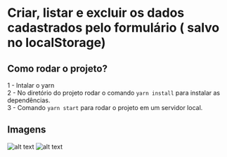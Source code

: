 # Criar, listar e excluir os dados cadastrados pelo formulário ( salvo no localStorage)

## Como rodar o projeto?
1 - Intalar o yarn <br />
2 - No diretório do projeto rodar o comando `yarn install` para instalar as dependências.<br />
3 - Comando `yarn start` para rodar o projeto em um servidor local.<br />

## Imagens
![alt text](https://user-images.githubusercontent.com/74717916/112512905-932e3800-8d72-11eb-939a-4acf1ce8f83a.png)
![alt text](https://user-images.githubusercontent.com/74717916/112513192-d8526a00-8d72-11eb-9105-217979254fee.png)
